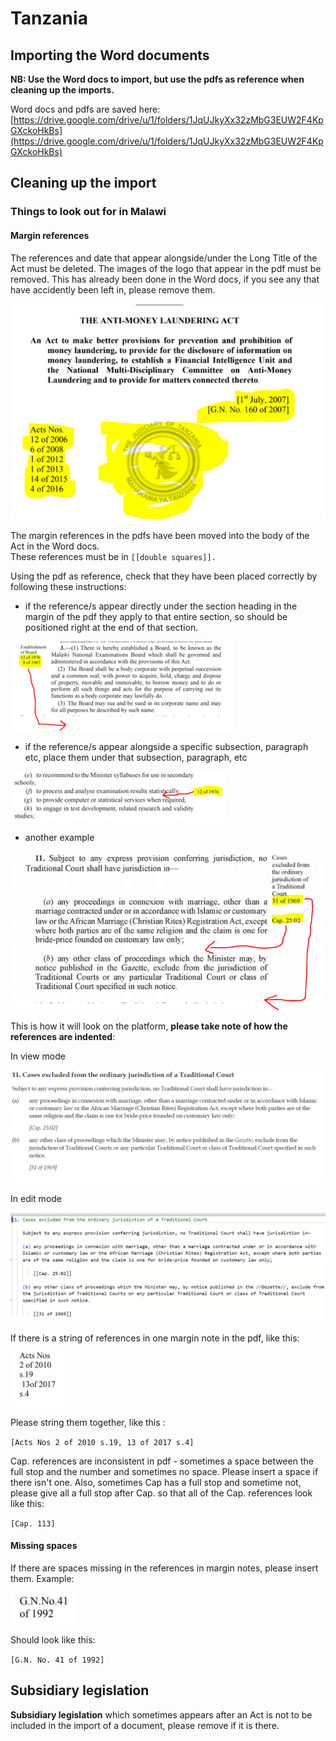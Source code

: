 # Tanzania

## Importing the Word documents

**NB: Use the Word docs to import, but use the pdfs as reference when cleaning up the imports.**

Word docs and pdfs are saved here:  
[https://drive.google.com/drive/u/1/folders/1JqUJkyXx32zMbG3EUW2F4KpGXckoHkBs](https://drive.google.com/drive/u/1/folders/1JqUJkyXx32zMbG3EUW2F4KpGXckoHkBs)

## Cleaning up the import

### Things to look out for in Malawi

#### Margin references

The references and date that appear alongside/under the Long Title of the Act must be deleted. The images of the logo that appear in the pdf must be removed. This has already been done in the Word docs, if you see any that have accidently been left in, please remove them.

![](../.gitbook/assets/image%20%28202%29.png)

The margin references in the pdfs have been moved into the body of the Act in the  Word docs.   
These references must be  in `[[double squares]].`

Using the pdf as reference, check that they have been placed correctly by following these instructions:

* if the reference/s appear directly under the section heading in the margin of the pdf they apply to that entire section, so should be positioned right at the end of that section.

![](../.gitbook/assets/image%20%28188%29.png)

* if the reference/s appear alongside a specific subsection, paragraph etc, place them under that subsection, paragraph, etc

![](../.gitbook/assets/image%20%28186%29.png)

* another example

![](../.gitbook/assets/image%20%28190%29.png)

This is how it will look on the platform, **please take note of how the references are indented**:

In view mode

![](../.gitbook/assets/image%20%28189%29.png)

In edit mode

![](../.gitbook/assets/image%20%28187%29.png)



If there is a string of references in one margin note in the pdf, like this:

![](../.gitbook/assets/image%20%28201%29.png)

Please string them together, like this :

`[Acts Nos 2 of 2010 s.19, 13 of 2017 s.4]`

Cap. references are inconsistent in pdf - sometimes a space between the full stop and the number and sometimes no space. Please insert a space if there isn't one. Also, sometimes Cap has a full stop and sometime not, please give all a full stop after Cap. so that all of the Cap. references look like this:

`[Cap. 113]`

#### Missing spaces

If there are spaces missing  in the references in margin notes, please insert them. Example:

![](../.gitbook/assets/image%20%28200%29.png)

Should look like this:

`[G.N. No. 41 of 1992]`



## Subsidiary legislation

**Subsidiary legislation** which sometimes appears after an Act is not to be included in the import of a document, please remove if it is there.  



